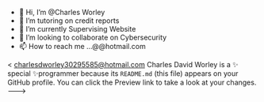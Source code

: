 - 👋 Hi, I’m @Charles Worley
- 👀 I’m tutoring on credit reports 
- 🌱 I’m currently Supervising Website 
- 💞️ I’m looking to collaborate on Cybersecurity 
- 📫 How to reach me ...@@hotmail.com

< charlesdworley30295585@hotmail.com
Charles David Worley is a ✨ special ✨programmer because its `README.md` (this file) appears on your GitHub profile.
You can click the Preview link to take a look at your changes.
--->
